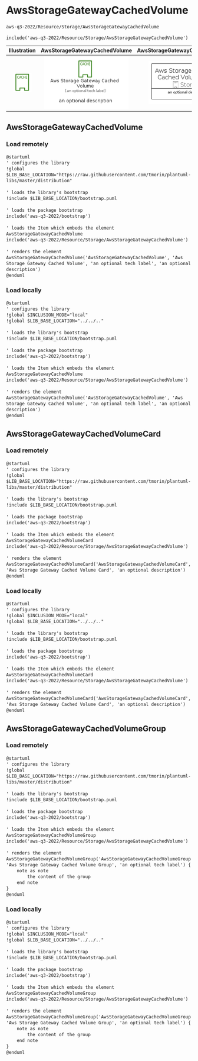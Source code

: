 # AwsStorageGatewayCachedVolume


```text
aws-q3-2022/Resource/Storage/AwsStorageGatewayCachedVolume
```

```text
include('aws-q3-2022/Resource/Storage/AwsStorageGatewayCachedVolume')
```



| Illustration | AwsStorageGatewayCachedVolume | AwsStorageGatewayCachedVolumeCard | AwsStorageGatewayCachedVolumeGroup |
| :---: | :---: | :---: | :---: |
| ![illustration for Illustration](../../../aws-q3-2022/Resource/Storage/AwsStorageGatewayCachedVolume.png) | ![illustration for AwsStorageGatewayCachedVolume](../../../aws-q3-2022/Resource/Storage/AwsStorageGatewayCachedVolume.Local.png) | ![illustration for AwsStorageGatewayCachedVolumeCard](../../../aws-q3-2022/Resource/Storage/AwsStorageGatewayCachedVolumeCard.Local.png) | ![illustration for AwsStorageGatewayCachedVolumeGroup](../../../aws-q3-2022/Resource/Storage/AwsStorageGatewayCachedVolumeGroup.Local.png) |




## AwsStorageGatewayCachedVolume

### Load remotely
```plantuml
@startuml
' configures the library
!global $LIB_BASE_LOCATION="https://raw.githubusercontent.com/tmorin/plantuml-libs/master/distribution"

' loads the library's bootstrap
!include $LIB_BASE_LOCATION/bootstrap.puml

' loads the package bootstrap
include('aws-q3-2022/bootstrap')

' loads the Item which embeds the element AwsStorageGatewayCachedVolume
include('aws-q3-2022/Resource/Storage/AwsStorageGatewayCachedVolume')

' renders the element
AwsStorageGatewayCachedVolume('AwsStorageGatewayCachedVolume', 'Aws Storage Gateway Cached Volume', 'an optional tech label', 'an optional description')
@enduml
```

### Load locally
```plantuml
@startuml
' configures the library
!global $INCLUSION_MODE="local"
!global $LIB_BASE_LOCATION="../../.."

' loads the library's bootstrap
!include $LIB_BASE_LOCATION/bootstrap.puml

' loads the package bootstrap
include('aws-q3-2022/bootstrap')

' loads the Item which embeds the element AwsStorageGatewayCachedVolume
include('aws-q3-2022/Resource/Storage/AwsStorageGatewayCachedVolume')

' renders the element
AwsStorageGatewayCachedVolume('AwsStorageGatewayCachedVolume', 'Aws Storage Gateway Cached Volume', 'an optional tech label', 'an optional description')
@enduml
```

## AwsStorageGatewayCachedVolumeCard

### Load remotely
```plantuml
@startuml
' configures the library
!global $LIB_BASE_LOCATION="https://raw.githubusercontent.com/tmorin/plantuml-libs/master/distribution"

' loads the library's bootstrap
!include $LIB_BASE_LOCATION/bootstrap.puml

' loads the package bootstrap
include('aws-q3-2022/bootstrap')

' loads the Item which embeds the element AwsStorageGatewayCachedVolumeCard
include('aws-q3-2022/Resource/Storage/AwsStorageGatewayCachedVolume')

' renders the element
AwsStorageGatewayCachedVolumeCard('AwsStorageGatewayCachedVolumeCard', 'Aws Storage Gateway Cached Volume Card', 'an optional description')
@enduml
```

### Load locally
```plantuml
@startuml
' configures the library
!global $INCLUSION_MODE="local"
!global $LIB_BASE_LOCATION="../../.."

' loads the library's bootstrap
!include $LIB_BASE_LOCATION/bootstrap.puml

' loads the package bootstrap
include('aws-q3-2022/bootstrap')

' loads the Item which embeds the element AwsStorageGatewayCachedVolumeCard
include('aws-q3-2022/Resource/Storage/AwsStorageGatewayCachedVolume')

' renders the element
AwsStorageGatewayCachedVolumeCard('AwsStorageGatewayCachedVolumeCard', 'Aws Storage Gateway Cached Volume Card', 'an optional description')
@enduml
```

## AwsStorageGatewayCachedVolumeGroup

### Load remotely
```plantuml
@startuml
' configures the library
!global $LIB_BASE_LOCATION="https://raw.githubusercontent.com/tmorin/plantuml-libs/master/distribution"

' loads the library's bootstrap
!include $LIB_BASE_LOCATION/bootstrap.puml

' loads the package bootstrap
include('aws-q3-2022/bootstrap')

' loads the Item which embeds the element AwsStorageGatewayCachedVolumeGroup
include('aws-q3-2022/Resource/Storage/AwsStorageGatewayCachedVolume')

' renders the element
AwsStorageGatewayCachedVolumeGroup('AwsStorageGatewayCachedVolumeGroup', 'Aws Storage Gateway Cached Volume Group', 'an optional tech label') {
    note as note
        the content of the group
    end note
}
@enduml
```

### Load locally
```plantuml
@startuml
' configures the library
!global $INCLUSION_MODE="local"
!global $LIB_BASE_LOCATION="../../.."

' loads the library's bootstrap
!include $LIB_BASE_LOCATION/bootstrap.puml

' loads the package bootstrap
include('aws-q3-2022/bootstrap')

' loads the Item which embeds the element AwsStorageGatewayCachedVolumeGroup
include('aws-q3-2022/Resource/Storage/AwsStorageGatewayCachedVolume')

' renders the element
AwsStorageGatewayCachedVolumeGroup('AwsStorageGatewayCachedVolumeGroup', 'Aws Storage Gateway Cached Volume Group', 'an optional tech label') {
    note as note
        the content of the group
    end note
}
@enduml
```

